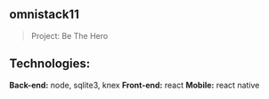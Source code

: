 ## omnistack11
> Project: Be The Hero 

## Technologies:
**Back-end:** 
  node, sqlite3, knex
**Front-end:**
  react
**Mobile:**
  react native
  
  
